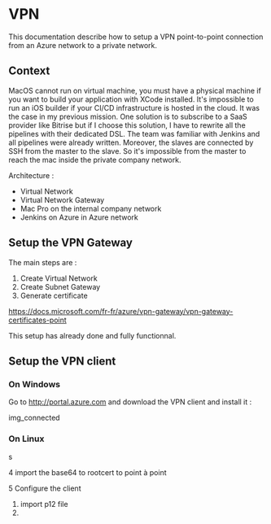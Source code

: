 # VPN

This documentation describe how to setup a VPN point-to-point connection from an Azure network to a private network.

## Context

MacOS cannot run on virtual machine, you must have a physical machine if you want to build your application with XCode installed. It's impossible to run an iOS builder if your CI/CD infrastructure is hosted in the cloud. It was the case in my previous mission. One solution is to subscribe to a SaaS provider like Bitrise but if I choose this solution, I have to rewrite all the pipelines with their dedicated DSL. The team was familiar with Jenkins and all pipelines were already written. Moreover, the slaves are connected by SSH from the master to the slave. So it's impossible from the master to reach the mac inside the private company network.

Architecture :

* Virtual Network
* Virtual Network Gateway
* Mac Pro on the internal company network
* Jenkins on Azure in Azure network

## Setup the VPN Gateway

The main steps are :

1. Create Virtual Network
2. Create Subnet Gateway
3. Generate certificate

https://docs.microsoft.com/fr-fr/azure/vpn-gateway/vpn-gateway-certificates-point

This setup has already done and fully functionnal.

## Setup the VPN client

### On Windows

Go to http://portal.azure.com and download the VPN client and install it :

img_connected

### On Linux




s

4 import the base64 to rootcert to point à point 

5 Configure the client

1. import p12 file
2. 
